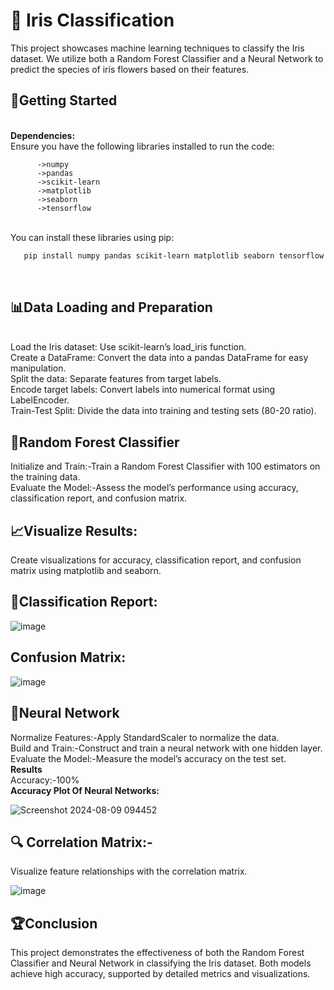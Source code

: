 # 🌸 Iris Classification

This project showcases machine learning techniques to classify the Iris dataset. We utilize both a Random Forest Classifier and a Neural Network to predict the species of iris flowers based on their features.

<h2>🚀Getting Started</h2>
<br>
<b>Dependencies:</b>
<br>
Ensure you have the following libraries installed to run the code:

          ->numpy
          ->pandas
          ->scikit-learn
          ->matplotlib
          ->seaborn
          ->tensorflow
<br>          
You can install these libraries using pip:

```bash
   pip install numpy pandas scikit-learn matplotlib seaborn tensorflow
```
<br>
<h2>📊Data Loading and Preparation</h2>
<br>
Load the Iris dataset: Use scikit-learn’s load_iris function.
<br>
Create a DataFrame: Convert the data into a pandas DataFrame for easy manipulation.
<br>
Split the data: Separate features from target labels.
<br>
Encode target labels: Convert labels into numerical format using LabelEncoder.
<br>
Train-Test Split: Divide the data into training and testing sets (80-20 ratio).
<br>
<h2>🌲Random Forest Classifier</h2>

Initialize and Train:-Train a Random Forest Classifier with 100 estimators on the training data.
<br>
Evaluate the Model:-Assess the model’s performance using accuracy, classification report, and confusion matrix.
<br>
<h2>📈Visualize Results:</h2>

Create visualizations for accuracy, classification report, and confusion matrix using matplotlib and seaborn.
<br>
<h2>🎯Classification Report:</h2>

![image](https://github.com/user-attachments/assets/72e0174e-58ee-43da-b7f6-0b4a5ace010c)

<h2>Confusion Matrix:</h2>

![image](https://github.com/user-attachments/assets/fa2bc18c-6a68-4579-a05e-dba22c52bcfd)
<br>
<h2>🤖Neural Network</h2>

Normalize Features:-Apply StandardScaler to normalize the data.
<br>
Build and Train:-Construct and train a neural network with one hidden layer.
<br>
Evaluate the Model:-Measure the model’s accuracy on the test set.
<br>
<b>Results</b>
<br>
Accuracy:-100%
<br>
<b>Accuracy Plot Of Neural Networks:</b>
<br>

![Screenshot 2024-08-09 094452](https://github.com/user-attachments/assets/d865ac34-6a1b-4564-982b-a6f961fcb77d)
<br>
<h2>🔍 Correlation Matrix:-</h2>
Visualize feature relationships with the correlation matrix.

![image](https://github.com/user-attachments/assets/c53243c9-c01f-4e2a-b612-b7217092329e)
<br>
<h2>🏆Conclusion</h2>

This project demonstrates the effectiveness of both the Random Forest Classifier and Neural Network in classifying the Iris dataset. Both models achieve high accuracy, supported by detailed metrics and visualizations.

